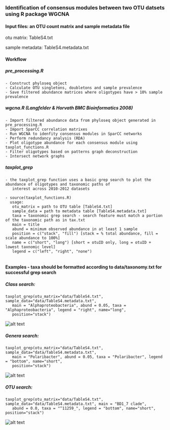 ### Identification of consensus modules between two OTU datsets using R package WGCNA

#### Input files: an OTU count matrix and sample metadata file

otu matrix: TableS4.txt

sample metadata: TableS4.metadata.txt

#### Workflow

##### pre_processing.R 
```
- Construct phyloseq object
- Calculate OTU singletons, doubletons and sample prevalence
- Save filtered abundance matrices where oligotypes have > 10% sample prevalence
```

##### wgcna.R (Langfelder & Horvath *BMC Bioinformatics* 2008)
```
- Import filtered abundance data from phyloseq object generated in pre_processing.R
- Import SparCC correlation matrixes
- Run WGCNA to idenfity consensus modules in SparCC networks
- Perform redundancy analysis (RDA)
- Plot oligotype abundance for each consensus module using taxplot_functions.R
- Filter oligotypes based on patterns graph deconstruction
- Intersect network graphs
```

##### taxplot_grep
```
- the taxplot_grep function uses a basic grep search to plot the abundance of oligotypes and taxonomic paths of 
   interest across 2010-2012 datasets

- source(taxplot_functions.R)
  usage: 
   otu_matrix = path to OTU table [TableS4.txt]
   sample_data = path to metadata table [TableS4.metadata.txt]
   taxa = taxonomic grep search - search feature must match a portion of the taxonomic path as in tax.txt 
   main = title 
   abund = minimum observed abundance in at least 1 sample
   position = c("stack", "fill") [stack = % total abundance, fill = scale abundance to 100%] 
   name = c("short", "long") [short = otuID only, long = otuID + lowest taxnomic level]
   legend = c("left", "right", "none")
   
 ```
#### Examples - taxa should be formatted according to data/taxonomy.txt for successful grep search

##### Class search: 
```
taxplot_grep(otu_matrix="data/TableS4.txt", sample_data="data/TableS4.metadata.txt", 
   main = "Alphaproteobacteria", abund = 0.05, taxa = "Alphaproteobacteria", legend = "right", name="long", 
   position="stack")
  ```
  ![alt text](https://github.com/genomewalker/medNS/blob/master/plot_examples/Alphaproteobacteria.png)
  
##### Genera search: 
```
taxplot_grep(otu_matrix="data/TableS4.txt", sample_data="data/TableS4.metadata.txt", 
   main = "Polaribacter", abund = 0.05, taxa = "Polaribacter", legend = "bottom", name="short", 
   position="stack")
```
  ![alt text](https://github.com/genomewalker/medNS/blob/master/plot_examples/Polaribacter.png)

##### OTU search: 
```
taxplot_grep(otu_matrix="data/TableS4.txt", sample_data="data/TableS4.metadata.txt", main = "BD1_7 clade", 
   abund = 0.0, taxa = "^11259_", legend = "bottom", name="short", position="stack")
```
 ![alt text](https://github.com/genomewalker/medNS/blob/master/plot_examples/BD1_7_clade.png)
